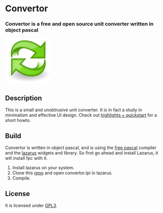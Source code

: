 # Convertor

### Convertor is a free and open source unit converter written in object pascal

![convertor](convertor150.png "convertor")

## Description

This is a small and unobtrusive unit converter. It is in fact a study in minimalism and effective UI design. Check out [highlights + quickstart](quickstart.md) for a short howto.

## Build

Convertor is written in object pascal, and is using the [free pascal](http://www.freepascal.org) compiler and the [lazarus](http://lazarus.freepascal.org) widgets and library. So first go ahead and install Lazarus, it will install fpc with it.

  1. Install lazarus on your system.
  2. Clone this [repo](https://github.com/hdrz/convertor) and open convertor.lpi in lazarus.
  3. Compile.

## License

It is licensed under [GPL3](gpl-3.0.txt).